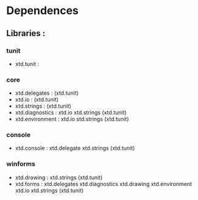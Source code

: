 # Dependences

## Libraries :

### tunit
* xtd.tunit :

### core
* xtd.delegates : (xtd.tunit)
* xtd.io : (xtd.tunit)
* xtd.strings : (xtd.tunit)
* xtd.diagnostics : xtd.io xtd.strings (xtd.tunit)
* xtd.environment : xtd.io std.strings (xtd.tunit)

### console
* xtd.console : xtd.delegate xtd.strings (xtd.tunit)

### winforms
* xtd.drawing : xtd.strings (xtd.tunit)
* xtd.forms : xtd.delegates xtd.diagnostics xtd.drawing xtd.environment xtd.io xtd.strings (xtd.tunit)

